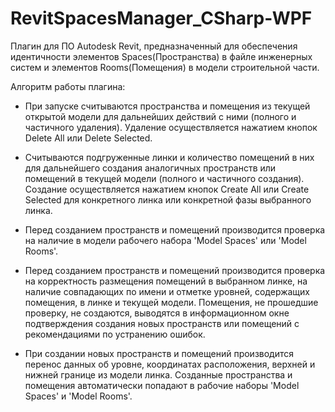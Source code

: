 # RevitSpacesManager_CSharp-WPF
Плагин для ПО Autodesk Revit, предназначенный для обеспечения идентичности 
элементов Spaces(Пространства) в файле инженерных систем и элементов 
Rooms(Помещения) в модели строительной части.

Алгоритм работы плагина:
  - При запуске считываются пространства и помещения из текущей открытой модели 
для дальнейших действий с ними (полного и частичного удаления). Удаление 
осуществляется нажатием кнопок Delete All или Delete Selected.

  - Считываются подгруженные линки и количество помещений в них для дальнейшего 
создания аналогичных пространств или помещений в текущей модели (полного и 
частичного создания). Создание осуществляется нажатием кнопок Create All или 
Create Selected для конкретного линка или конкретной фазы выбранного линка.

  - Перед созданием пространств и помещений производится проверка на наличие в 
модели рабочего набора 'Model Spaces' или 'Model Rooms'.

  - Перед созданием пространств и помещений производится проверка на 
корректность размещения помещений в выбранном линке, на наличие совпадающих 
по имени и отметке уровней, содержащих помещения, в линке и текущей модели. 
Помещения, не прошедшие проверку, не создаются, выводятся в информационном 
окне подтверждения создания новых пространств или помещений с рекомендациями 
по устранению ошибок.

  - При создании новых пространств и помещений производится перенос данных об 
уровне, координатах расположения, верхней и нижней границе из модели линка. 
Созданные пространства и помещения автоматически попадают в рабочие наборы 
'Model Spaces' и 'Model Rooms'.
            

